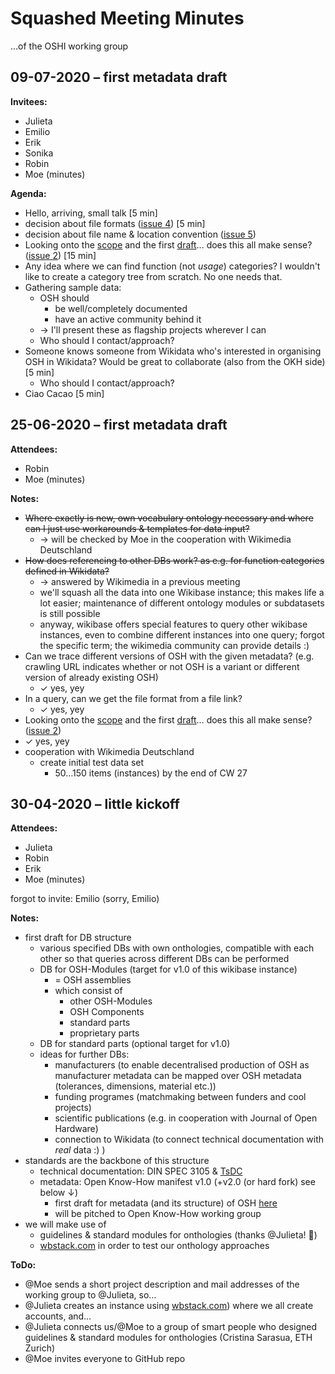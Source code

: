 # Squashed Meeting Minutes

…of the OSHI working group

## 09-07-2020 – first metadata draft

**Invitees:**

- Julieta
- Emilio
- Erik
- Sonika
- Robin
- Moe (minutes)

**Agenda:**

- Hello, arriving, small talk [5 min]
- decision about file formats ([issue 4](https://github.com/OPEN-NEXT/OSHI/issues/4)) [5 min]
- decision about file name & location convention ([issue 5](https://github.com/OPEN-NEXT/OSHI/issues/5))
- Looking onto the [scope](Wikibase_Qs.md) and the first [draft](OSH_metadata.md)… does this all make sense? ([issue 2](https://github.com/OPEN-NEXT/OSHI/issues/2)) [15 min]
- Any idea where we can find function (not _usage_) categories? I wouldn't like to create a category tree from scratch. No one needs that.
- Gathering sample data:
  - OSH should
    - be well/completely documented
    - have an active community behind it
  - → I'll present these as flagship projects wherever I can
  - Who should I contact/approach?
- Someone knows someone from Wikidata who's interested in organising OSH in Wikidata? Would be great to collaborate (also from the OKH side) [5 min]
  - Who should I contact/approach?
- Ciao Cacao [5 min]

## 25-06-2020 – first metadata draft

**Attendees:**

- Robin
- Moe (minutes)

**Notes:**

- ~~Where exactly is new, own vocabulary ontology necessary and where can I just use workarounds & templates for data input?~~
  - → will be checked by Moe in the cooperation with Wikimedia Deutschland
- ~~How does referencing to other DBs work? as e.g. for function categories defined in Wikidata?~~
  - → answered by Wikimedia in a previous meeting
  - we'll squash all the data into one Wikibase instance; this makes life a lot easier; maintenance of different ontology modules or subdatasets is still possible
  - anyway, wikibase offers special features to query other wikibase instances, even to combine different instances into one query; forgot the specific term; the wikimedia community can provide details :)
- Can we trace different versions of OSH with the given metadata? (e.g. crawling URL indicates whether or not OSH is a variant or different version of already existing OSH)
  - ✓ yes, yey
- In a query, can we get the file format from a file link?
  - ✓ yes, yey
- Looking onto the [scope](Wikibase_Qs.md) and the first [draft](OSH_metadata.md)… does this all make sense? ([issue 2](https://github.com/OPEN-NEXT/OSHI/issues/2))
- ✓ yes, yey
- cooperation with Wikimedia Deutschland
  - create initial test data set
    - 50…150 items (instances) by the end of CW 27

## 30-04-2020 – little kickoff

**Attendees:**

- Julieta
- Robin
- Erik
- Moe (minutes)

forgot to invite: Emilio (sorry, Emilio)

**Notes:**

- first draft for DB structure
  - various specified DBs with own onthologies, compatible with each other so that queries across different DBs can be performed
  - DB for OSH-Modules (target for v1.0 of this wikibase instance)
    - = OSH assemblies
    - which consist of
      - other OSH-Modules
      - OSH Components
      - standard parts
      - proprietary parts
  - DB for standard parts (optional target for v1.0)
  - ideas for further DBs:
    - manufacturers (to enable decentralised production of OSH as manufacturer metadata can be mapped over OSH metadata (tolerances, dimensions, material etc.))
    - funding programes (matchmaking between funders and cool projects)
    - scientific publications (e.g. in  cooperation with Journal of Open Hardware)
    - connection to Wikidata (to connect technical documentation with _real_ data :) )
- standards are the backbone of this structure
  - technical documentation: DIN SPEC 3105 & [TsDC](https://gitlab.com/OSEGermany/oh-tsdc/)
  - metadata: Open Know-How manifest v1.0 (+v2.0 (or hard fork) see below ↓)
    - first draft for metadata (and its structure) of OSH [here](OSH%20metadata.md)
    - will be pitched to Open Know-How working group
- we will make use of
  - guidelines & standard modules for onthologies (thanks @Julieta! 🎉)
  - [wbstack.com](wbstack.com) in order to test our onthology approaches

**ToDo:**

- @Moe sends a short project description and mail addresses of the working group to @Julieta, so…
- @Julieta creates an instance using [wbstack.com](wbstack.com)) where we all create accounts, and…
- @Julieta connects us/@Moe to a group of smart people who designed guidelines & standard modules for onthologies (Cristina Sarasua, ETH Zurich)
- @Moe invites everyone to GitHub repo
